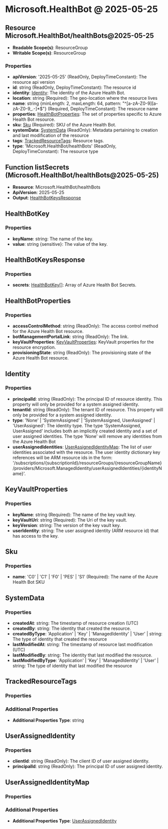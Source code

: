# Microsoft.HealthBot @ 2025-05-25

## Resource Microsoft.HealthBot/healthBots@2025-05-25
* **Readable Scope(s)**: ResourceGroup
* **Writable Scope(s)**: ResourceGroup
### Properties
* **apiVersion**: '2025-05-25' (ReadOnly, DeployTimeConstant): The resource api version
* **id**: string (ReadOnly, DeployTimeConstant): The resource id
* **identity**: [Identity](#identity): The identity of the Azure Health Bot.
* **location**: string (Required): The geo-location where the resource lives
* **name**: string {minLength: 2, maxLength: 64, pattern: "^[a-zA-Z0-9][a-zA-Z0-9_.-]*$"} (Required, DeployTimeConstant): The resource name
* **properties**: [HealthBotProperties](#healthbotproperties): The set of properties specific to Azure Health Bot resource.
* **sku**: [Sku](#sku) (Required): SKU of the Azure Health Bot.
* **systemData**: [SystemData](#systemdata) (ReadOnly): Metadata pertaining to creation and last modification of the resource
* **tags**: [TrackedResourceTags](#trackedresourcetags): Resource tags.
* **type**: 'Microsoft.HealthBot/healthBots' (ReadOnly, DeployTimeConstant): The resource type

## Function listSecrets (Microsoft.HealthBot/healthBots@2025-05-25)
* **Resource**: Microsoft.HealthBot/healthBots
* **ApiVersion**: 2025-05-25
* **Output**: [HealthBotKeysResponse](#healthbotkeysresponse)

## HealthBotKey
### Properties
* **keyName**: string: The name of the key.
* **value**: string {sensitive}: The value of the key.

## HealthBotKeysResponse
### Properties
* **secrets**: [HealthBotKey](#healthbotkey)[]: Array of Azure Health Bot Secrets.

## HealthBotProperties
### Properties
* **accessControlMethod**: string (ReadOnly): The access control method for the Azure Health Bot resource.
* **botManagementPortalLink**: string (ReadOnly): The link.
* **keyVaultProperties**: [KeyVaultProperties](#keyvaultproperties): KeyVault properties for the resource encryption.
* **provisioningState**: string (ReadOnly): The provisioning state of the Azure Health Bot resource.

## Identity
### Properties
* **principalId**: string (ReadOnly): The principal ID of resource identity. This property will only be provided for a system assigned identity.
* **tenantId**: string (ReadOnly): The tenant ID of resource. This property will only be provided for a system assigned identity.
* **type**: 'None' | 'SystemAssigned' | 'SystemAssigned, UserAssigned' | 'UserAssigned': The identity type. The type 'SystemAssigned, UserAssigned' includes both an implicitly created identity and a set of user assigned identities. The type 'None' will remove any identities from the Azure Health Bot
* **userAssignedIdentities**: [UserAssignedIdentityMap](#userassignedidentitymap): The list of user identities associated with the resource. The user identity dictionary key references will be ARM resource ids in the form:
'/subscriptions/{subscriptionId}/resourceGroups/{resourceGroupName}/providers/Microsoft.ManagedIdentity/userAssignedIdentities/{identityName}'.

## KeyVaultProperties
### Properties
* **keyName**: string (Required): The name of the key vault key.
* **keyVaultUri**: string (Required): The Uri of the key vault.
* **keyVersion**: string: The version of the key vault key.
* **userIdentity**: string: The user assigned identity (ARM resource id) that has access to the key.

## Sku
### Properties
* **name**: 'C0' | 'C1' | 'F0' | 'PES' | 'S1' (Required): The name of the Azure Health Bot SKU

## SystemData
### Properties
* **createdAt**: string: The timestamp of resource creation (UTC)
* **createdBy**: string: The identity that created the resource.
* **createdByType**: 'Application' | 'Key' | 'ManagedIdentity' | 'User' | string: The type of identity that created the resource
* **lastModifiedAt**: string: The timestamp of resource last modification (UTC)
* **lastModifiedBy**: string: The identity that last modified the resource.
* **lastModifiedByType**: 'Application' | 'Key' | 'ManagedIdentity' | 'User' | string: The type of identity that last modified the resource

## TrackedResourceTags
### Properties
### Additional Properties
* **Additional Properties Type**: string

## UserAssignedIdentity
### Properties
* **clientId**: string (ReadOnly): The client ID of user assigned identity.
* **principalId**: string (ReadOnly): The principal ID of user assigned identity.

## UserAssignedIdentityMap
### Properties
### Additional Properties
* **Additional Properties Type**: [UserAssignedIdentity](#userassignedidentity)

